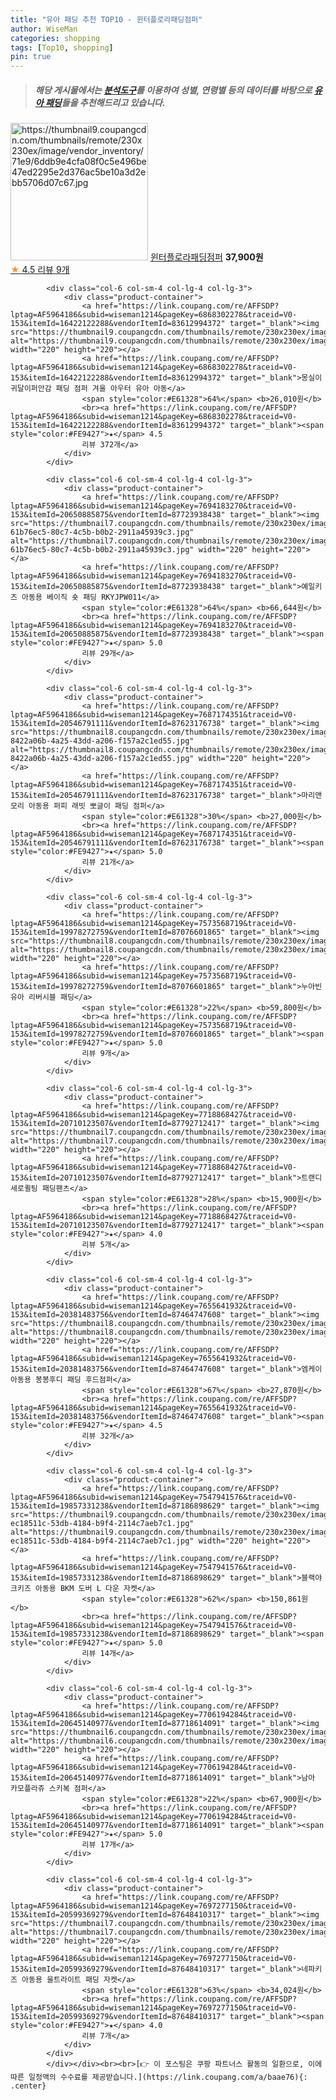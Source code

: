 ```yaml
---
title: "유아 패딩 추천 TOP10 - 윈터플로라패딩점퍼"
author: WiseMan
categories: shopping
tags: [Top10, shopping]
pin: true
---
```


> ##### 해당 게시물에서는 [**분석도구**](https://itemscout.io/)를 이용하여 **성별**, **연령별** 등의 데이터를 바탕으로 [**유아 패딩**](https://link.coupang.com/a/baae76)들을 추천해드리고 있습니다.
<div class="container"><div class="row">
            <div class="col-6 col-sm-4 col-lg-4 col-lg-3">
                <div class="product-container">
                    <a href="https://link.coupang.com/re/AFFSDP?lptag=AF5964186&subid=wiseman1214&pageKey=7663287327&traceid=V0-153&itemId=20421954754&vendorItemId=87638428655" target="_blank"><img src="https://thumbnail9.coupangcdn.com/thumbnails/remote/230x230ex/image/vendor_inventory/71e9/6ddb9e4cfa08f0c5e496be47ed2295e2d376ac5be10a3d2ebb5706d07c67.jpg" alt="https://thumbnail9.coupangcdn.com/thumbnails/remote/230x230ex/image/vendor_inventory/71e9/6ddb9e4cfa08f0c5e496be47ed2295e2d376ac5be10a3d2ebb5706d07c67.jpg" width="220" height="220"></a>
                    <a href="https://link.coupang.com/re/AFFSDP?lptag=AF5964186&subid=wiseman1214&pageKey=7663287327&traceid=V0-153&itemId=20421954754&vendorItemId=87638428655" target="_blank">윈터플로라패딩점퍼</a>
                    <span style="color:#E61328"></span> <b>37,900원</b>
                    <br><a href="https://link.coupang.com/re/AFFSDP?lptag=AF5964186&subid=wiseman1214&pageKey=7663287327&traceid=V0-153&itemId=20421954754&vendorItemId=87638428655" target="_blank"><span style="color:#FE9427">★</span> 4.5
                    리뷰 9개</a>
                </div>
            </div>
            
            <div class="col-6 col-sm-4 col-lg-4 col-lg-3">
                <div class="product-container">
                    <a href="https://link.coupang.com/re/AFFSDP?lptag=AF5964186&subid=wiseman1214&pageKey=6868302278&traceid=V0-153&itemId=16422122288&vendorItemId=83612994372" target="_blank"><img src="https://thumbnail9.coupangcdn.com/thumbnails/remote/230x230ex/image/vendor_inventory/24d9/36d4eec52500c892fbae031b18b89bd48e163d81323135e325c88d93913c.jpg" alt="https://thumbnail9.coupangcdn.com/thumbnails/remote/230x230ex/image/vendor_inventory/24d9/36d4eec52500c892fbae031b18b89bd48e163d81323135e325c88d93913c.jpg" width="220" height="220"></a>
                    <a href="https://link.coupang.com/re/AFFSDP?lptag=AF5964186&subid=wiseman1214&pageKey=6868302278&traceid=V0-153&itemId=16422122288&vendorItemId=83612994372" target="_blank">몽실이 귀달이퍼안감 패딩 점퍼 겨울 아우터 유아 아동</a>
                    <span style="color:#E61328">64%</span> <b>26,010원</b>
                    <br><a href="https://link.coupang.com/re/AFFSDP?lptag=AF5964186&subid=wiseman1214&pageKey=6868302278&traceid=V0-153&itemId=16422122288&vendorItemId=83612994372" target="_blank"><span style="color:#FE9427">★</span> 4.5
                    리뷰 372개</a>
                </div>
            </div>
            
            <div class="col-6 col-sm-4 col-lg-4 col-lg-3">
                <div class="product-container">
                    <a href="https://link.coupang.com/re/AFFSDP?lptag=AF5964186&subid=wiseman1214&pageKey=7694183270&traceid=V0-153&itemId=20650885875&vendorItemId=87723938438" target="_blank"><img src="https://thumbnail7.coupangcdn.com/thumbnails/remote/230x230ex/image/retail/images/595836442501619-61b76ec5-80c7-4c5b-b0b2-2911a45939c3.jpg" alt="https://thumbnail7.coupangcdn.com/thumbnails/remote/230x230ex/image/retail/images/595836442501619-61b76ec5-80c7-4c5b-b0b2-2911a45939c3.jpg" width="220" height="220"></a>
                    <a href="https://link.coupang.com/re/AFFSDP?lptag=AF5964186&subid=wiseman1214&pageKey=7694183270&traceid=V0-153&itemId=20650885875&vendorItemId=87723938438" target="_blank">예일키즈 아동용 베이직 숏 패딩 RKYJPW011</a>
                    <span style="color:#E61328">64%</span> <b>66,644원</b>
                    <br><a href="https://link.coupang.com/re/AFFSDP?lptag=AF5964186&subid=wiseman1214&pageKey=7694183270&traceid=V0-153&itemId=20650885875&vendorItemId=87723938438" target="_blank"><span style="color:#FE9427">★</span> 5.0
                    리뷰 29개</a>
                </div>
            </div>
            
            <div class="col-6 col-sm-4 col-lg-4 col-lg-3">
                <div class="product-container">
                    <a href="https://link.coupang.com/re/AFFSDP?lptag=AF5964186&subid=wiseman1214&pageKey=7687174351&traceid=V0-153&itemId=20546791111&vendorItemId=87623176738" target="_blank"><img src="https://thumbnail8.coupangcdn.com/thumbnails/remote/230x230ex/image/retail/images/2687166278084713-8422a06b-4a25-43dd-a206-f157a2c1ed55.jpg" alt="https://thumbnail8.coupangcdn.com/thumbnails/remote/230x230ex/image/retail/images/2687166278084713-8422a06b-4a25-43dd-a206-f157a2c1ed55.jpg" width="220" height="220"></a>
                    <a href="https://link.coupang.com/re/AFFSDP?lptag=AF5964186&subid=wiseman1214&pageKey=7687174351&traceid=V0-153&itemId=20546791111&vendorItemId=87623176738" target="_blank">마리앤모리 아동용 퍼피 래빗 뽀글이 패딩 점퍼</a>
                    <span style="color:#E61328">30%</span> <b>27,000원</b>
                    <br><a href="https://link.coupang.com/re/AFFSDP?lptag=AF5964186&subid=wiseman1214&pageKey=7687174351&traceid=V0-153&itemId=20546791111&vendorItemId=87623176738" target="_blank"><span style="color:#FE9427">★</span> 5.0
                    리뷰 21개</a>
                </div>
            </div>
            
            <div class="col-6 col-sm-4 col-lg-4 col-lg-3">
                <div class="product-container">
                    <a href="https://link.coupang.com/re/AFFSDP?lptag=AF5964186&subid=wiseman1214&pageKey=7573568719&traceid=V0-153&itemId=19978272759&vendorItemId=87076601865" target="_blank"><img src="https://thumbnail8.coupangcdn.com/thumbnails/remote/230x230ex/image/vendor_inventory/8235/8cbfeb4be82452f91c4bdb8b2e7b9a2d47b0df609c0903660717e7760f90.jpg" alt="https://thumbnail8.coupangcdn.com/thumbnails/remote/230x230ex/image/vendor_inventory/8235/8cbfeb4be82452f91c4bdb8b2e7b9a2d47b0df609c0903660717e7760f90.jpg" width="220" height="220"></a>
                    <a href="https://link.coupang.com/re/AFFSDP?lptag=AF5964186&subid=wiseman1214&pageKey=7573568719&traceid=V0-153&itemId=19978272759&vendorItemId=87076601865" target="_blank">누아빈 유아 리버시블 패딩</a>
                    <span style="color:#E61328">22%</span> <b>59,800원</b>
                    <br><a href="https://link.coupang.com/re/AFFSDP?lptag=AF5964186&subid=wiseman1214&pageKey=7573568719&traceid=V0-153&itemId=19978272759&vendorItemId=87076601865" target="_blank"><span style="color:#FE9427">★</span> 5.0
                    리뷰 9개</a>
                </div>
            </div>
            
            <div class="col-6 col-sm-4 col-lg-4 col-lg-3">
                <div class="product-container">
                    <a href="https://link.coupang.com/re/AFFSDP?lptag=AF5964186&subid=wiseman1214&pageKey=7718868427&traceid=V0-153&itemId=20710123507&vendorItemId=87792712417" target="_blank"><img src="https://thumbnail7.coupangcdn.com/thumbnails/remote/230x230ex/image/vendor_inventory/f52a/17edb1b74f16aa716c65ceefa2e38a143e7577b509b3a61349d5a4a0b396.jpg" alt="https://thumbnail7.coupangcdn.com/thumbnails/remote/230x230ex/image/vendor_inventory/f52a/17edb1b74f16aa716c65ceefa2e38a143e7577b509b3a61349d5a4a0b396.jpg" width="220" height="220"></a>
                    <a href="https://link.coupang.com/re/AFFSDP?lptag=AF5964186&subid=wiseman1214&pageKey=7718868427&traceid=V0-153&itemId=20710123507&vendorItemId=87792712417" target="_blank">트랜디 세로퀼팅 패딩팬츠</a>
                    <span style="color:#E61328">28%</span> <b>15,900원</b>
                    <br><a href="https://link.coupang.com/re/AFFSDP?lptag=AF5964186&subid=wiseman1214&pageKey=7718868427&traceid=V0-153&itemId=20710123507&vendorItemId=87792712417" target="_blank"><span style="color:#FE9427">★</span> 4.0
                    리뷰 5개</a>
                </div>
            </div>
            
            <div class="col-6 col-sm-4 col-lg-4 col-lg-3">
                <div class="product-container">
                    <a href="https://link.coupang.com/re/AFFSDP?lptag=AF5964186&subid=wiseman1214&pageKey=7655641932&traceid=V0-153&itemId=20381483756&vendorItemId=87464747608" target="_blank"><img src="https://thumbnail8.coupangcdn.com/thumbnails/remote/230x230ex/image/rs_quotation_api/rsuwkokj/caf34bc60eac47698fbac66bb3bec54d.jpg" alt="https://thumbnail8.coupangcdn.com/thumbnails/remote/230x230ex/image/rs_quotation_api/rsuwkokj/caf34bc60eac47698fbac66bb3bec54d.jpg" width="220" height="220"></a>
                    <a href="https://link.coupang.com/re/AFFSDP?lptag=AF5964186&subid=wiseman1214&pageKey=7655641932&traceid=V0-153&itemId=20381483756&vendorItemId=87464747608" target="_blank">엠케이 아동용 봉봉후디 패딩 후드점퍼</a>
                    <span style="color:#E61328">67%</span> <b>27,870원</b>
                    <br><a href="https://link.coupang.com/re/AFFSDP?lptag=AF5964186&subid=wiseman1214&pageKey=7655641932&traceid=V0-153&itemId=20381483756&vendorItemId=87464747608" target="_blank"><span style="color:#FE9427">★</span> 4.5
                    리뷰 32개</a>
                </div>
            </div>
            
            <div class="col-6 col-sm-4 col-lg-4 col-lg-3">
                <div class="product-container">
                    <a href="https://link.coupang.com/re/AFFSDP?lptag=AF5964186&subid=wiseman1214&pageKey=7547941576&traceid=V0-153&itemId=19857331238&vendorItemId=87186898629" target="_blank"><img src="https://thumbnail9.coupangcdn.com/thumbnails/remote/230x230ex/image/retail/images/1507926920578171-ec18511c-53db-4184-b9f4-2114c7aeb7c1.jpg" alt="https://thumbnail9.coupangcdn.com/thumbnails/remote/230x230ex/image/retail/images/1507926920578171-ec18511c-53db-4184-b9f4-2114c7aeb7c1.jpg" width="220" height="220"></a>
                    <a href="https://link.coupang.com/re/AFFSDP?lptag=AF5964186&subid=wiseman1214&pageKey=7547941576&traceid=V0-153&itemId=19857331238&vendorItemId=87186898629" target="_blank">블랙야크키즈 아동용 BKM 도버 L 다운 자켓</a>
                    <span style="color:#E61328">62%</span> <b>150,861원</b>
                    <br><a href="https://link.coupang.com/re/AFFSDP?lptag=AF5964186&subid=wiseman1214&pageKey=7547941576&traceid=V0-153&itemId=19857331238&vendorItemId=87186898629" target="_blank"><span style="color:#FE9427">★</span> 5.0
                    리뷰 14개</a>
                </div>
            </div>
            
            <div class="col-6 col-sm-4 col-lg-4 col-lg-3">
                <div class="product-container">
                    <a href="https://link.coupang.com/re/AFFSDP?lptag=AF5964186&subid=wiseman1214&pageKey=7706194284&traceid=V0-153&itemId=20645140977&vendorItemId=87718614091" target="_blank"><img src="https://thumbnail6.coupangcdn.com/thumbnails/remote/230x230ex/image/vendor_inventory/e006/5b696aadcdb818beff65728a780e858ef1bd6e974337036fdd82773208b9.jpg" alt="https://thumbnail6.coupangcdn.com/thumbnails/remote/230x230ex/image/vendor_inventory/e006/5b696aadcdb818beff65728a780e858ef1bd6e974337036fdd82773208b9.jpg" width="220" height="220"></a>
                    <a href="https://link.coupang.com/re/AFFSDP?lptag=AF5964186&subid=wiseman1214&pageKey=7706194284&traceid=V0-153&itemId=20645140977&vendorItemId=87718614091" target="_blank">남아 카모플라쥬 스키복 점퍼</a>
                    <span style="color:#E61328">22%</span> <b>67,900원</b>
                    <br><a href="https://link.coupang.com/re/AFFSDP?lptag=AF5964186&subid=wiseman1214&pageKey=7706194284&traceid=V0-153&itemId=20645140977&vendorItemId=87718614091" target="_blank"><span style="color:#FE9427">★</span> 5.0
                    리뷰 17개</a>
                </div>
            </div>
            
            <div class="col-6 col-sm-4 col-lg-4 col-lg-3">
                <div class="product-container">
                    <a href="https://link.coupang.com/re/AFFSDP?lptag=AF5964186&subid=wiseman1214&pageKey=7697277150&traceid=V0-153&itemId=20599369279&vendorItemId=87648410317" target="_blank"><img src="https://thumbnail7.coupangcdn.com/thumbnails/remote/230x230ex/image/rs_quotation_api/gukjj1bj/27474c2173744260a5c33a2e395c4a9e.JPG" alt="https://thumbnail7.coupangcdn.com/thumbnails/remote/230x230ex/image/rs_quotation_api/gukjj1bj/27474c2173744260a5c33a2e395c4a9e.JPG" width="220" height="220"></a>
                    <a href="https://link.coupang.com/re/AFFSDP?lptag=AF5964186&subid=wiseman1214&pageKey=7697277150&traceid=V0-153&itemId=20599369279&vendorItemId=87648410317" target="_blank">네파키즈 아동용 울트라이트 패딩 자켓</a>
                    <span style="color:#E61328">63%</span> <b>34,024원</b>
                    <br><a href="https://link.coupang.com/re/AFFSDP?lptag=AF5964186&subid=wiseman1214&pageKey=7697277150&traceid=V0-153&itemId=20599369279&vendorItemId=87648410317" target="_blank"><span style="color:#FE9427">★</span> 4.0
                    리뷰 7개</a>
                </div>
            </div>
            </div></div><br><br>[👉 이 포스팅은 쿠팡 파트너스 활동의 일환으로, 이에 따른 일정액의 수수료를 제공받습니다.](https://link.coupang.com/a/baae76){: .center}
